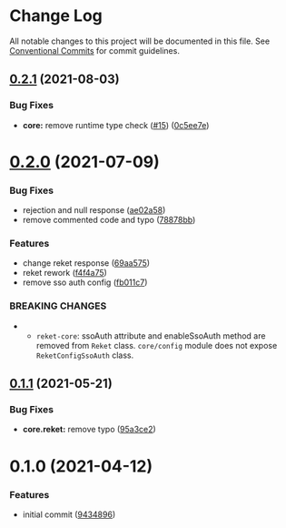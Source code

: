 # Change Log

All notable changes to this project will be documented in this file.
See [Conventional Commits](https://conventionalcommits.org) for commit guidelines.

## [0.2.1](https://github.com/ovh/reket/compare/v0.2.0...v0.2.1) (2021-08-03)


### Bug Fixes

* **core:** remove runtime type check ([#15](https://github.com/ovh/reket/issues/15)) ([0c5ee7e](https://github.com/ovh/reket/commit/0c5ee7e3718a755f3fddaa0190d6df937eb9710f))





# [0.2.0](https://github.com/ovh/reket/compare/v0.1.1...v0.2.0) (2021-07-09)


### Bug Fixes

* rejection and null response ([ae02a58](https://github.com/ovh/reket/commit/ae02a58a9d675e618d9c044a7b531835a26a2cdc))
* remove commented code and typo ([78878bb](https://github.com/ovh/reket/commit/78878bb4bc6f4788a9cee637869c5f90126e37e4))


### Features

* change reket response ([69aa575](https://github.com/ovh/reket/commit/69aa575ccf160e115a0c8fedbea639a0bba52451))
* reket rework ([f4f4a75](https://github.com/ovh/reket/commit/f4f4a75bc218fb974c31a5e26530e015cbc4cced))
* remove sso auth config ([fb011c7](https://github.com/ovh/reket/commit/fb011c72ef41b888a970aa0902cd67b631bfde5a))


### BREAKING CHANGES

* - `reket-core`: ssoAuth attribute and enableSsoAuth method are removed
from `Reket` class. `core/config` module does not expose
`ReketConfigSsoAuth` class.





## [0.1.1](https://github.com/ovh/reket/compare/v0.1.0...v0.1.1) (2021-05-21)


### Bug Fixes

* **core.reket:** remove typo ([95a3ce2](https://github.com/ovh/reket/commit/95a3ce2cf1c50d228b43c907051e3e1605490d04))





# 0.1.0 (2021-04-12)


### Features

* initial commit ([9434896](https://github.com/ovh/reket/commit/943489646dfedbf0418196353cfdb722db28855f))
